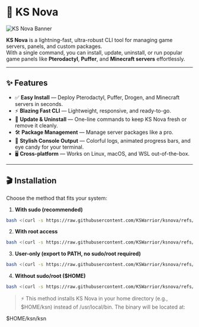 # 🚀 KS Nova

![KS Nova Banner](https://user-images.githubusercontent.com/yourusername/ks-nova-banner.gif)

**KS Nova** is a lightning-fast, ultra-robust CLI tool for managing game servers, panels, and custom packages.  
With a single command, you can install, update, uninstall, or run popular game panels like **Pterodactyl**, **Puffer**, and **Minecraft servers** effortlessly.

---

## ✨ Features

- ✅ **Easy Install** — Deploy Pterodactyl, Puffer, Drogen, and Minecraft servers in seconds.  
- ⚡ **Blazing Fast CLI** — Lightweight, responsive, and ready-to-go.  
- 🔄 **Update & Uninstall** — One-line commands to keep KS Nova fresh or remove it cleanly.  
- 🛠️ **Package Management** — Manage server packages like a pro.  
- 🎨 **Stylish Console Output** — Colorful logs, animated progress bars, and eye candy for your terminal.  
- 🖥️ **Cross-platform** — Works on Linux, macOS, and WSL out-of-the-box.  

---

## 🎬 Installation

Choose the method that fits your system:

1. **With sudo (recommended)**  
```bash
bash <(curl -s https://raw.githubusercontent.com/KSWarrior/ksnova/refs/heads/main/sudo-mv-Install.sh)
```
2. **With root access**
```bash
bash <(curl -s https://raw.githubusercontent.com/KSWarrior/ksnova/refs/heads/main/root-mv-Install.sh)
```
3. **User-only (export to PATH, no sudo/root required)**
```bash
bash <(curl -s https://raw.githubusercontent.com/KSWarrior/ksnova/refs/heads/main/export-mv-Install.sh)
```
4. **Without sudo/root ($HOME)**
```bash
bash <(curl -s https://raw.githubusercontent.com/KSWarrior/ksnova/refs/heads/main/export-mv-Install.sh)
```
> ⚡ This method installs KS Nova in your home directory (e.g., $HOME/ksn) instead of /usr/local/bin.
The binary will be located at:

$HOME/ksn/ksn
